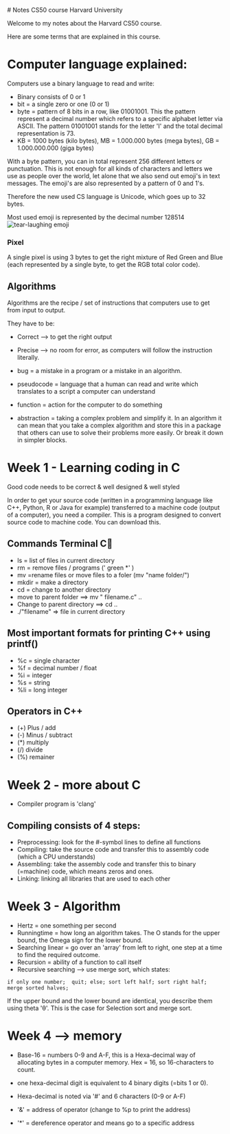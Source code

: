 ﻿﻿﻿﻿﻿﻿﻿﻿﻿﻿# ﻿﻿﻿﻿﻿﻿﻿﻿﻿﻿﻿﻿﻿﻿Notes CS50 course Harvard University﻿Welcome to my notes about the Harvard CS50 course. Here are some terms that are explained in this course.  # Computer language explained:Computers use a binary language to read and write: - Binary consists of 0 or 1- bit = a single zero or one (0 or 1)- byte = pattern of 8 bits in a row, like 01001001. This the pattern represent a decimal number which refers to a specific alphabet letter via ASCII. The pattern 01001001 stands for the letter 'I' and the total decimal representation is 73. - KB = 1000 bytes (kilo bytes), MB = 1.000.000 bytes (mega bytes), GB = 1.000.000.000 (giga bytes)With a byte pattern, you can in total represent 256 different letters or punctuation. This is not enough for all kinds of characters and letters we use as people over the world, let alone that we also send out emoji's in text messages. The emoji's are also represented by a pattern of 0 and 1's. Therefore the new used CS language is Unicode, which goes up to 32 bytes. Most used emoji is represented by the decimal number 128514![tear-laughing emoji](https://i.pinimg.com/originals/c7/5d/52/c75d524d2bd561a23d5bf0cc2688ad48.png)### PixelA single pixel is using 3 bytes to get the right mixture of Red Green and Blue (each represented by a single byte, to get the RGB total color code).## AlgorithmsAlgorithms are the recipe / set of instructions that computers use to get from input to output. They have to be: - Correct --> to get the right output- Precise --> no room for error, as computers will follow the instruction literally.- bug = a mistake in a program  or a mistake in an algorithm. - pseudocode = language that a human can read and write which translates to a script a computer can understand- function = action for the computer to do something- abstraction = taking a complex problem and simplify it. In an algorithm it can mean that you take a complex algorithm and store this in a package that others can use to solve their problems more easily. Or break it down in simpler blocks.# Week 1 - Learning coding in CGood code needs to be correct & well designed & well styledIn order to get your source code (written in a programming language like C++, Python, R or Java for example) transferred to a machine code (output of a computer), you need a compiler. This is a program designed to convert source code to machine code. You can download this. ## Commands Terminal C- ls = list of files in current directory- rm = remove files / programs (' green *' ) - mv =rename files or move files to a foler (mv "name folder/")- mkdir = make a directory- cd = change to another directory- move to parent folder ==> mv " filename.c"  ..- Change to parent directory ==> cd ..- ./"filename"  => file in current directory## Most important formats for printing C++ using printf()- %c = single character- %f = decimal number / float- %i = integer- %s = string- %li = long integer## Operators in C++- (+)  Plus  / add- (-) Minus / subtract- (*) multiply- (/)  divide- (%) remainer# Week 2 - more about C- Compiler program is 'clang' ## Compiling consists of 4 steps:- Preprocessing: look for the #-symbol lines to define all functions- Compiling: take the source code and transfer this to assembly code (which a CPU understands)- Assembling: take the assembly code and transfer this to binary (=machine) code, which means zeros and ones. - Linking: linking all libraries that are used to each other# Week 3 - Algorithm- Hertz = one something per second- Runningtime = how long an algorithm takes. The O stands for the upper bound, the Omega sign for the lower bound. - Searching linear = go over an 'array' from left to right, one step at a time to find the required outcome. - Recursion = ability of a function to call itself- Recursive searching --> use merge sort, which states:`if only one number; quit;else;sort left half;sort right half;merge sorted halves;`If the upper bound and the lower bound are identical, you describe them using theta 'θ'. This is the case for Selection sort and merge sort. # Week 4 --> memory- Base-16 = numbers 0-9 and A-F, this is a Hexa-decimal way of allocating bytes in a computer memory. Hex = 16, so 16-characters to count. - one hexa-decimal digit is equivalent to 4 binary digits (=bits 1 or 0). - Hexa-decimal is noted via '#' and 6 characters (0-9 or A-F)- '&' = address of operator (change to %p to print the address)- '*' = dereference operator and means go to a specific address 